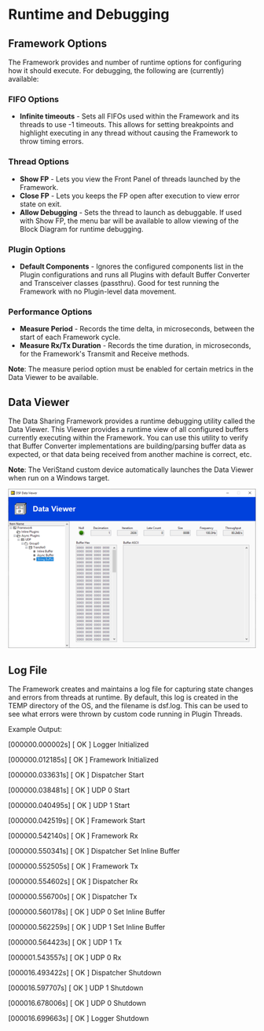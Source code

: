 Runtime and Debugging
=====================

Framework Options
-----------------

The Framework provides and number of runtime options for configuring how it should execute. For debugging, the following are (currently) available:

### FIFO Options

- **Infinite timeouts** - Sets all FIFOs used within the Framework and its threads to use -1 timeouts. This allows for setting breakpoints and highlight executing in any thread without causing the Framework to throw timing errors.

### Thread Options

- **Show FP** - Lets you view the Front Panel of threads launched by the Framework.
- **Close FP** - Lets you keeps the FP open after execution to view error state on exit.
- **Allow Debugging** - Sets the thread to launch as debuggable. If used with Show FP, the menu bar will be available to allow viewing of the Block Diagram for runtime debugging.

### Plugin Options

- **Default Components** - Ignores the configured components list in the Plugin configurations and runs all Plugins with default Buffer Converter and Transceiver classes (passthru). Good for test running the Framework with no Plugin-level data movement.

### Performance Options

- **Measure Period** - Records the time delta, in microseconds, between the start of each Framework cycle.
- **Measure Rx/Tx Duration** - Records the time duration, in microseconds, for the Framework's Transmit and Receive methods.

**Note**: The measure period option must be enabled for certain metrics in the Data Viewer to be available.

Data Viewer
-----------

The Data Sharing Framework provides a runtime debugging utility called the Data Viewer. This Viewer provides a runtime view of all configured buffers currently executing within the Framework. You can use this utility to verify that Buffer Converter implementations are building/parsing buffer data as expected, or that data being received from another machine is correct, etc.

**Note**: The VeriStand custom device automatically launches the Data Viewer when run on a Windows target.

![](support/image020.png)

Log File
--------

The Framework creates and maintains a log file for capturing state changes and errors from threads at runtime. By default, this log is created in the TEMP directory of the OS, and the filename is dsf.log. This can be used to see what errors were thrown by custom code running in Plugin Threads.

Example Output:

\[000000.000002s\] \[  OK  \] Logger Initialized

\[000000.012185s\] \[  OK  \] Framework Initialized

\[000000.033631s\] \[  OK  \] Dispatcher Start

\[000000.038481s\] \[  OK  \] UDP 0 Start

\[000000.040495s\] \[  OK  \] UDP 1 Start

\[000000.042519s\] \[  OK  \] Framework Start

\[000000.542140s\] \[  OK  \] Framework Rx

\[000000.550341s\] \[  OK  \] Dispatcher Set Inline Buffer

\[000000.552505s\] \[  OK  \] Framework Tx

\[000000.554602s\] \[  OK  \] Dispatcher Rx

\[000000.556700s\] \[  OK  \] Dispatcher Tx

\[000000.560178s\] \[  OK  \] UDP 0 Set Inline Buffer

\[000000.562259s\] \[  OK  \] UDP 1 Set Inline Buffer

\[000000.564423s\] \[  OK  \] UDP 1 Tx

\[000001.543557s\] \[  OK  \] UDP 0 Rx

\[000016.493422s\] \[  OK  \] Dispatcher Shutdown

\[000016.597707s\] \[  OK  \] UDP 1 Shutdown

\[000016.678006s\] \[  OK  \] UDP 0 Shutdown

\[000016.699663s\] \[  OK  \] Logger Shutdown